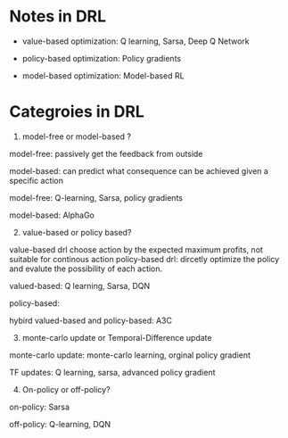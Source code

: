 # Notes in DRL

- value-based optimization:  Q learning, Sarsa, Deep Q Network

- policy-based optimization: Policy gradients

- model-based optimization: Model-based RL

# Categroies in DRL

1. model-free or model-based ?

model-free: passively get the feedback from outside

model-based: can predict what consequence can be achieved given a specific action

model-free: Q-learning, Sarsa, policy gradients

model-based: AlphaGo

2. value-based or policy based? 

value-based drl choose action by the expected maximum profits, not suitable for continous action
policy-based drl: dircetly optimize the policy and evalute the possibility of each action.

valued-based: Q learning, Sarsa, DQN

policy-based: 

hybird valued-based and policy-based: A3C

3. monte-carlo update or Temporal-Difference update

monte-carlo update: monte-carlo learning, orginal policy gradient

TF updates: Q learning, sarsa, advanced policy gradient

4. On-policy or off-policy?

on-policy: Sarsa

off-policy: Q-learning, DQN

